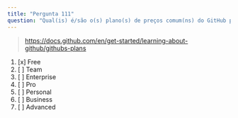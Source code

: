 ```yaml
---
title: "Pergunta 111"
question: "Qual(is) é/são o(s) plano(s) de preços comum(ns) do GitHub para contas pessoais e organizacionais?"
---
```



> https://docs.github.com/en/get-started/learning-about-github/githubs-plans
1. [x] Free
1. [ ] Team
1. [ ] Enterprise
1. [ ] Pro
1. [ ] Personal
1. [ ] Business
1. [ ] Advanced

